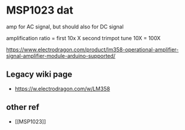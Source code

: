 
# MSP1023 dat 


amp for AC signal, but should also for DC signal 

amplification ratio = first 10x X second trimpot tune 10X = 100X


https://www.electrodragon.com/product/lm358-operational-amplifier-signal-amplifier-module-arduino-supported/

## Legacy wiki page 
- https://w.electrodragon.com/w/LM358


## other ref 
- [[MSP1023]]